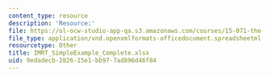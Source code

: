 ```yaml
---
content_type: resource
description: 'Resource:'
file: https://ol-ocw-studio-app-qa.s3.amazonaws.com/courses/15-071-the-analytics-edge-spring-2017/9edadecb282615e1bb977ad896d46f84_IMRT_SimpleExample_Complete.xlsx
file_type: application/vnd.openxmlformats-officedocument.spreadsheetml.sheet
resourcetype: Other
title: IMRT_SimpleExample_Complete.xlsx
uid: 9edadecb-2826-15e1-bb97-7ad896d46f84
---
```

